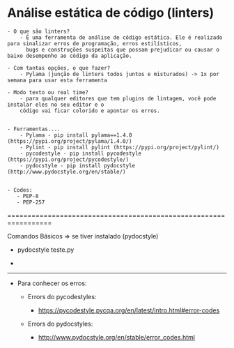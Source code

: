 # Análise estática de código (linters)

    - O que são linters?
        - É uma ferramenta de análise de código estática. Ele é realizado para sinalizar erros de programação, erros estilísticos, 
          bugs e construções suspeitas que possam prejudicar ou causar o baixo desempenho ao código da aplicação.

    - Com tantas opções, o que fazer?
        - Pylama (junção de linters todos juntos e misturados) -> 1x por semana para usar esta ferramenta

    - Modo texto ou real time?
        - para qualquer editores que tem plugins de lintagem, você pode instalar eles no seu editor e o
        código vai ficar colorido e apontar os erros.


    - Ferramentas....
        - Pylama - pip install pylama==1.4.0 (https://pypi.org/project/pylama/1.4.0/)
        - Pylint - pip install pylint (https://pypi.org/project/pylint/)
        - pycodestyle - pip install pycodestyle (https://pypi.org/project/pycodestyle/)
        - pydocstyle - pip install pydocstyle (http://www.pydocstyle.org/en/stable/)


    - Codes:
       - PEP-8
       - PEP-257

=================================================================

Comandos Básicos => se tiver instalado (pydocstyle)

 - pydocstyle teste.py

 - 


---------------------------------------------------------------------------

- Para conhecer os erros:
    - Errors do pycodestyles:
        - https://pycodestyle.pycqa.org/en/latest/intro.html#error-codes
        
    - Errors do pydocstyles:
        - http://www.pydocstyle.org/en/stable/error_codes.html
